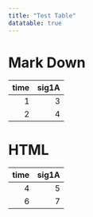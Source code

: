 ```yaml
---
title: "Test Table"
datatable: true
---
```


# Mark Down

<div class="datatable-begin"></div>

| time| sig1A|
|----:|-----:|
|    1|     3|
|    2|     4|

<div class="datatable-end"></div>


# HTML

<table class="display">
 <thead>
  <tr>
   <th style="text-align:right;"> time </th>
   <th style="text-align:right;"> sig1A </th>
  </tr>
 </thead>
<tbody>
  <tr>
   <td style="text-align:right;"> 4 </td>
   <td style="text-align:right;"> 5 </td>
  </tr>
  <tr>
   <td style="text-align:right;"> 6 </td>
   <td style="text-align:right;"> 7 </td>
  </tr>
</tbody>
</table>

<script>
$('table.display').DataTable()
</script>